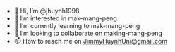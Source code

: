 - 👋 Hi, I’m @jhuynh1998
- 👀 I’m interested in mak-mang-peng
- 🌱 I’m currently learning to mak-mang-peng
- 💞️ I’m looking to collaborate on making-mang-peng
- 📫 How to reach me on JimmyHuynhUni@gmail.com
